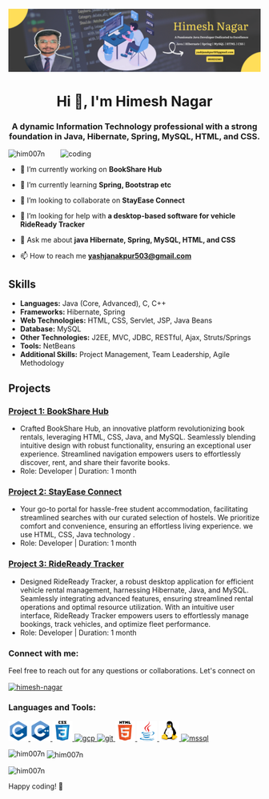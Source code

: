 ![Logo](https://github.com/Him007n/Him007n/blob/main/Untitled%20design%20(5).png)

<h1 align="center">Hi 👋, I'm Himesh Nagar</h1>
<h3 align="center">A dynamic Information Technology professional with a strong foundation in Java, Hibernate, Spring, MySQL, HTML, and CSS.</h3>

<img align="right" alt="coding" width ="400" src = "https://cdn.dribbble.com/users/2131993/screenshots/4948736/thoughtworks-gif_dribbble.gif">

<p align="left"> <img src="https://komarev.com/ghpvc/?username=him007n&label=Profile%20views&color=0e75b6&style=flat" alt="him007n" /> </p>

- 🔭 I’m currently working on **BookShare Hub**

- 🌱 I’m currently learning **Spring, Bootstrap etc**

- 👯 I’m looking to collaborate on **StayEase Connect**

- 🤝 I’m looking for help with **a desktop-based software for vehicle RideReady Tracker**

- 💬 Ask me about **java Hibernate, Spring, MySQL, HTML, and CSS**

- 📫 How to reach me **yashjanakpur503@gmail.com**

## Skills

- **Languages:** Java (Core, Advanced), C, C++
- **Frameworks:** Hibernate, Spring
- **Web Technologies:** HTML, CSS, Servlet, JSP, Java Beans
- **Database:** MySQL
- **Other Technologies:** J2EE, MVC, JDBC, RESTful, Ajax, Struts/Springs
- **Tools:** NetBeans
- **Additional Skills:** Project Management, Team Leadership, Agile Methodology

## Projects

### [Project 1: BookShare Hub](https://github.com/Him007n/BookShare-Hub.git)
- Crafted BookShare Hub, an innovative platform revolutionizing book rentals, leveraging HTML, CSS, Java, and MySQL. Seamlessly blending intuitive design with robust functionality, ensuring an exceptional user experience. Streamlined navigation empowers users to effortlessly discover, rent, and share their favorite books.
- Role: Developer | Duration: 1 month



### [Project 2: StayEase Connect](https://github.com/Him007n/StayEase-Connect.git)
- Your go-to portal for hassle-free student accommodation, facilitating streamlined searches with our curated selection of hostels. We prioritize comfort and convenience, ensuring an effortless living experience. we use HTML, CSS, Java technology .
- Role: Developer | Duration: 1 month


### [Project 3: RideReady Tracker](link-to-repository)
- Designed RideReady Tracker, a robust desktop application for efficient vehicle rental management, harnessing Hibernate, Java, and MySQL. Seamlessly integrating advanced features, ensuring streamlined rental operations and optimal resource utilization. With an intuitive user interface, RideReady Tracker empowers users to effortlessly manage bookings, track vehicles, and optimize fleet performance.
- Role: Developer | Duration: 1 month

<h3 align="left">Connect with me:</h3>
Feel free to reach out for any questions or collaborations. Let's connect on 
<p align="left">
<a href="https://linkedin.com/in/himesh-nagar" target="blank"><img align="center" src="https://raw.githubusercontent.com/rahuldkjain/github-profile-readme-generator/master/src/images/icons/Social/linked-in-alt.svg" alt="himesh-nagar" height="30" width="40" /></a>
</p>

<h3 align="left">Languages and Tools:</h3>
<p align="left"> <a href="https://www.cprogramming.com/" target="_blank" rel="noreferrer"> <img src="https://raw.githubusercontent.com/devicons/devicon/master/icons/c/c-original.svg" alt="c" width="40" height="40"/> </a> <a href="https://www.w3schools.com/cpp/" target="_blank" rel="noreferrer"> <img src="https://raw.githubusercontent.com/devicons/devicon/master/icons/cplusplus/cplusplus-original.svg" alt="cplusplus" width="40" height="40"/> </a> <a href="https://www.w3schools.com/css/" target="_blank" rel="noreferrer"> <img src="https://raw.githubusercontent.com/devicons/devicon/master/icons/css3/css3-original-wordmark.svg" alt="css3" width="40" height="40"/> </a> <a href="https://cloud.google.com" target="_blank" rel="noreferrer"> <img src="https://www.vectorlogo.zone/logos/google_cloud/google_cloud-icon.svg" alt="gcp" width="40" height="40"/> </a> <a href="https://git-scm.com/" target="_blank" rel="noreferrer"> <img src="https://www.vectorlogo.zone/logos/git-scm/git-scm-icon.svg" alt="git" width="40" height="40"/> </a> <a href="https://www.w3.org/html/" target="_blank" rel="noreferrer"> <img src="https://raw.githubusercontent.com/devicons/devicon/master/icons/html5/html5-original-wordmark.svg" alt="html5" width="40" height="40"/> </a> <a href="https://www.java.com" target="_blank" rel="noreferrer"> <img src="https://raw.githubusercontent.com/devicons/devicon/master/icons/java/java-original.svg" alt="java" width="40" height="40"/> </a> <a href="https://www.linux.org/" target="_blank" rel="noreferrer"> <img src="https://raw.githubusercontent.com/devicons/devicon/master/icons/linux/linux-original.svg" alt="linux" width="40" height="40"/> </a> <a href="https://www.microsoft.com/en-us/sql-server" target="_blank" rel="noreferrer"> <img src="https://www.svgrepo.com/show/303229/microsoft-sql-server-logo.svg" alt="mssql" width="40" height="40"/> </a> </p>

<p><img align="left" src="https://github-readme-stats.vercel.app/api/top-langs?username=him007n&show_icons=true&locale=en&layout=compact" alt="him007n" /></p>

<p>&nbsp;<img align="center" src="https://github-readme-stats.vercel.app/api?username=him007n&show_icons=true&locale=en" alt="him007n" /></p>

<p><img align="center" src="https://github-readme-streak-stats.herokuapp.com/?user=him007n&" alt="him007n" /></p>

Happy coding! 🚀
